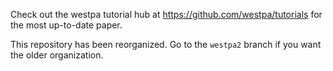 Check out the westpa tutorial hub at https://github.com/westpa/tutorials for the most up-to-date paper.

This repository has been reorganized. Go to the `westpa2` branch if you want the older organization.
